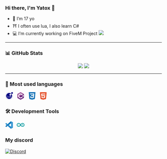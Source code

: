 ### Hi there, I'm Yatox 👋

- 💫 I’m 17 yo
- ⛩  I often use lua, I also learn C#
- 💻 I’m currently working on FiveM Project <img src="https://img.icons8.com/color/18/000000/fivem.png"/>

---

### 📊 GitHub Stats
<div align="center">
  <img height="160em" src="https://github-readme-stats.vercel.app/api?username=Yatox18&show_icons=true&theme=algolia&count_private=true&include_all_commits=true" />
  <img height="160em" src="https://github-readme-stats.vercel.app/api/top-langs/?username=Yatox18&layout=compact&theme=algolia&langs_count=10" />
</div>

---
### 👾 Most used languages
<div align="left">
    <img height="25" src="https://raw.githubusercontent.com/devicons/devicon/master/icons/lua/lua-plain-wordmark.svg" alt="lua" />
    &nbsp;
    <img height="25" src="https://raw.githubusercontent.com/devicons/devicon/master/icons/csharp/csharp-original.svg" alt="c#" />
    &nbsp;
    <img height="25" src="https://raw.githubusercontent.com/devicons/devicon/master/icons/css3/css3-plain.svg" alt="css3" />
    &nbsp;
    <img height="25" src="https://raw.githubusercontent.com/devicons/devicon/master/icons/html5/html5-plain.svg" alt="html5" />
</div>

### 🛠 Development Tools
<div align="left">
  <img height="25" src="https://raw.githubusercontent.com/devicons/devicon/master/icons/vscode/vscode-original.svg" alt="vscode" />
  &nbsp;
  <img height="25" src="https://raw.githubusercontent.com/devicons/devicon/master/icons/arduino/arduino-original.svg" alt="arduino" />
</div>

### My discord
<a href="https://discords.com/bio/p/Yatox" target="blank"><img align="center" src="https://discord.c99.nl/widget/theme-1/Yatox#8403.png" alt="Discord" /></a>

